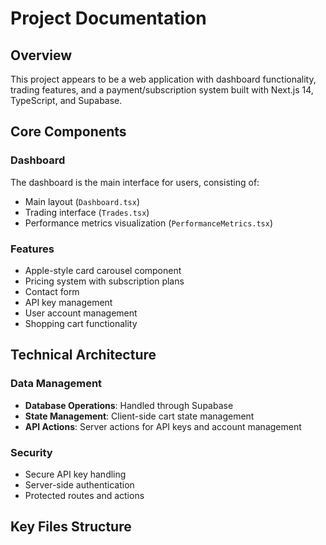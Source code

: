 # Project Documentation

## Overview

This project appears to be a web application with dashboard functionality, trading features, and a payment/subscription system built with Next.js 14, TypeScript, and Supabase.

## Core Components

### Dashboard

The dashboard is the main interface for users, consisting of:

- Main layout (`Dashboard.tsx`)
- Trading interface (`Trades.tsx`)
- Performance metrics visualization (`PerformanceMetrics.tsx`)

### Features

- Apple-style card carousel component
- Pricing system with subscription plans
- Contact form
- API key management
- User account management
- Shopping cart functionality

## Technical Architecture

### Data Management

- **Database Operations**: Handled through Supabase
- **State Management**: Client-side cart state management
- **API Actions**: Server actions for API keys and account management

### Security

- Secure API key handling
- Server-side authentication
- Protected routes and actions

## Key Files Structure

